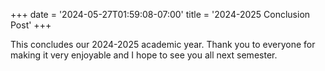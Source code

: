 +++
date = '2024-05-27T01:59:08-07:00'
title = '2024-2025 Conclusion Post'
+++

This concludes our 2024-2025 academic year. Thank you to everyone for making it very enjoyable and I hope to see you all next semester.


